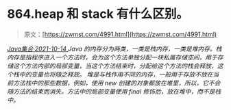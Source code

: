 <!--yml
category: 未分类
date: 0001-01-01 00:00:00
-->

# 864.heap 和 stack 有什么区别。

> 原文：[https://zwmst.com/4991.html](https://zwmst.com/4991.html)

   [ *Java集合* ](https://zwmst.com/java%e9%9b%86%e5%90%88)*[ <time datetime="2021-10-14T23:19:01+08:00"> 2021-10-14 </time> ](https://zwmst.com/4991.html)  Java 的内存分为两类，一类是栈内存，一类是堆内存。栈内存是指程序进入一个方法时，会为这个方法单独分配一块私属存储空间，用于存储这个方法内部的局部变量，当这个方法结束时，分配给这个方法的栈会释放，这个栈中的变量也将随之释放。
堆是与栈作用不同的内存，一般用于存放不放在当前方法栈中的那些数据，例如，使用 new 创建的对象都放在堆里，所以，它不会随方法的结束而消失。方法中的局部变量使用 final 修饰后，放在堆中，而不是栈中。*